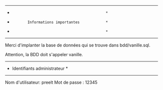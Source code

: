**************************************************
*                                                *
*            Informations importantes            *
*                                                *
**************************************************

Merci d'implanter la base de données qui se trouve dans bdd/vanille.sql.

Attention, la BDD doit s'appeler vanille.

*******************************
* Identifiants administrateur *
*******************************

Nom d'utilisateur:	preelt
Mot de passe :		12345

